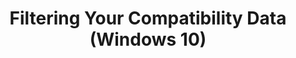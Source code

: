 ---
title: Filtering Your Compatibility Data (Windows 10)
description: You can use Query Builder to filter your compatibility-issue data or reports by selecting specific restriction criteria.
redirect_url: https://technet.microsoft.com/en-us/itpro/windows/deploy/manage-windows-upgrades-with-upgrade-analytics
---